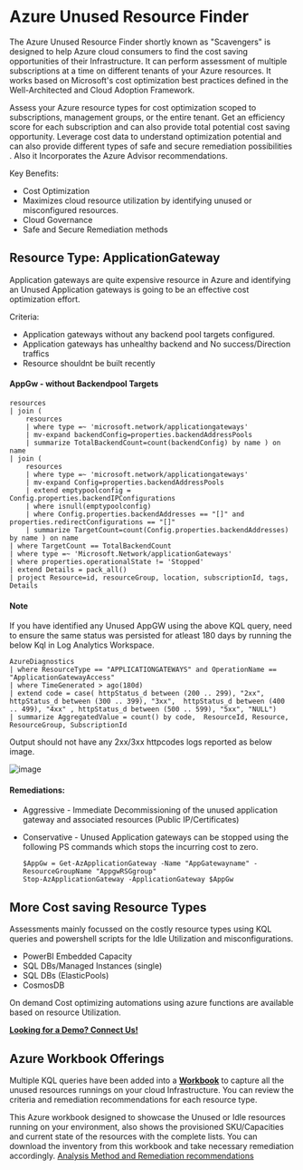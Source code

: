 # Azure Unused Resource Finder

The Azure Unused Resource Finder shortly known as "Scavengers" is designed to help Azure cloud consumers to find the cost saving opportunities of their Infrastructure. It can perform assessment of multiple subscriptions at a time on different tenants of your Azure resources. It works based on Microsoft's cost optimization best practices defined in the Well-Architected and Cloud Adoption Framework.

Assess your Azure resource types for cost optimization scoped to subscriptions, management groups, or the entire tenant. Get an efficiency score for each subscription and can also provide total potential cost saving opportunity. Leverage cost data to understand optimization potential and can also provide different types of safe and secure remediation possibilities . Also it Incorporates the Azure Advisor recommendations.

Key Benefits:
* Cost Optimization
* Maximizes cloud resource utilization by identifying unused or misconfigured resources.
* Cloud Governance
* Safe and Secure Remediation methods

## Resource Type: ApplicationGateway

Application gateways are quite expensive resource in Azure and identifying an Unused Application gateways is going to be an effective cost optimization effort.

Criteria:
*  Application gateways without any backend pool targets configured.
*  Application gateways has unhealthy backend and No success/Direction traffics
*  Resource shouldnt be built recently 


#### AppGw - without Backendpool Targets
```
resources
| join (
    resources
    | where type =~ 'microsoft.network/applicationgateways'
    | mv-expand backendConfig=properties.backendAddressPools
    | summarize TotalBackendCount=count(backendConfig) by name ) on name
| join (
    resources
    | where type =~ 'microsoft.network/applicationgateways'
    | mv-expand Config=properties.backendAddressPools
    | extend emptypoolconfig = Config.properties.backendIPConfigurations
    | where isnull(emptypoolconfig)
    | where Config.properties.backendAddresses == "[]" and properties.redirectConfigurations == "[]"
    | summarize TargetCount=count(Config.properties.backendAddresses) by name ) on name
| where TargetCount == TotalBackendCount
| where type =~ 'Microsoft.Network/applicationGateways'
| where properties.operationalState != 'Stopped'
| extend Details = pack_all()
| project Resource=id, resourceGroup, location, subscriptionId, tags, Details

```

#### Note
If you have identified any Unused AppGW using the above KQL query, need to ensure the same status was persisted for atleast 180 days by running the below Kql in Log Analytics Workspace. 

```
AzureDiagnostics
| where ResourceType == "APPLICATIONGATEWAYS" and OperationName == "ApplicationGatewayAccess"
| where TimeGenerated > ago(180d)
| extend code = case( httpStatus_d between (200 .. 299), "2xx", httpStatus_d between (300 .. 399), "3xx",  httpStatus_d between (400 .. 499), "4xx" , httpStatus_d between (500 .. 599), "5xx", "NULL")
| summarize AggregatedValue = count() by code,  ResourceId, Resource, ResourceGroup, SubscriptionId 

```
Output should not have any 2xx/3xx httpcodes logs reported as below image.

![image](https://github.com/azure-scavengers/Azure-Unused-Resources/blob/b7f220abc8bba624ea56e11ec3d156f5a4dec30b/Docs/AppGwStatus.png)

#### Remediations:

*  Aggressive -  Immediate Decommissioning of the unused application gateway and associated resources (Public IP/Certificates)
*  Conservative - Unused Application gateways can be stopped using the following PS commands which stops the incurring cost to zero.
   
   ```
   $AppGw = Get-AzApplicationGateway -Name "AppGatewayname" -ResourceGroupName "AppgwRSGgroup"
   Stop-AzApplicationGateway -ApplicationGateway $AppGw
   ```

## More Cost saving Resource Types

Assessments mainly focussed on the costly resource types using KQL queries and powershell scripts for the Idle Utilization and misconfigurations.
*  PowerBI Embedded Capacity
*  SQL DBs/Managed Instances (single)
*  SQL DBs (ElasticPools)
*  CosmosDB

On demand Cost optimizing automations using azure functions are available based on resource Utilization.

<b>[Looking for a Demo? Connect Us!](https://airtable.com/appSMMDDdyPWKvAaC/shrrdqfA5X775v2gq)</b>

## Azure Workbook Offerings

Multiple KQL queries have been added into a <b>[Workbook](https://github.com/azure-scavengers/Azure-Unused-Resources.git)</b> to capture all the unused resources runnings on your cloud Infrastructure. You can review the criteria and remediation recommendations for each resource type.

This Azure workbook designed to showcase the Unused or Idle resources running on your environment, also shows the provisioned SKU/Capacities and current state of the resources with the complete lists. You can download the inventory from this workbook and take necessary remediation accordingly. [Analysis Method and Remediation recommendations](https://github.com/azure-scavengers/Azure-Unused-Resources/blob/3d5b34a428e8c6133a76f2594751ceb6d312a10b/Sample-KQLs/Idle-resources-SampleKQLs.md) 
